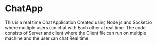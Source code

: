 # ChatApp
This is a real time Chat Application Created using Node js and Socket.io where multiple users can chat with Each other at real time. The code consists of Server and client where the Client file can run on multiple machine and the user can chat Real time.
